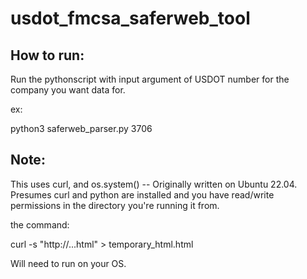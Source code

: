 # usdot_fmcsa_saferweb_tool

## How to run:

Run the pythonscript with input argument of USDOT number for the company you want data for.

ex:

python3 saferweb_parser.py 3706

## Note:

This uses curl, and os.system() -- Originally written on Ubuntu 22.04. Presumes curl and python are installed and you have read/write permissions in the directory you're running it from.

the command: 
  
  curl -s "http://...html" > temporary_html.html
  
 Will need to run on your OS.
  



